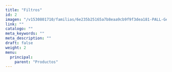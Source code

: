 ```yaml
---
title: "Filtros"
id: 2
imagen: "/v1530801710/familias/6e235b25165a7b8eaa9cb9f9f3dea181-PALL-General.jpg"
link: ""
catalogo: ""
meta_keywords: ""
meta_description: ""
draft: false
weight: 2
menu:
  principal:
    parent: "Productos"
---
```

